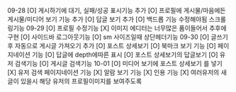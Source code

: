 09-28
[O] 게시하기에 대기, 실패/성공 표시기능 추가
[O] 프로필에 게시물/마음에든게시물/미디어 보기 기능 추가
[O] 답글 보기 추가
[O] 백드롭 기능 수정해야됨 스크롤링기능
09-29
[O] 프로필 수정기능
[X] 이미지 에디터는 너무많은 품이들어서 추후에 구현
[O] 사이드바 로그아웃기능
[O] sm 사이즈일때 상단헤더기능
09-30
[O] 글쓰기 후 자동으로 게시글 가져오기 추가
[O] 포스트 상세보기
[O] 북마크 보기 기능
[O] 페이지네이션 기능
[O] 답글에 depth에따른 표시
[O] 포스트 상세보기의 답글보기
[O] 유저 검색기능
[O] 게시글 검색기능
10-01
[O] 미디어 보기에 포스트 상세보기 를 넣기
[X] 유저 검색 페이지네이션 기능
[X] 알람 보기 기능
[X] 인용 기능
[X] 여러유저의 새 글이 있을시 해당 유저의 프로필이미지를 보여주도록